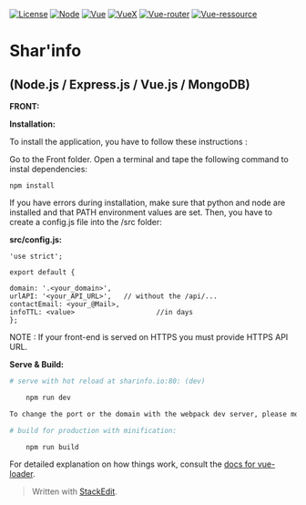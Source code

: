[![License](https://img.shields.io/badge/License-GPL3.0-blue.svg)](https://github.com/Arctic76/Sharing-System/blob/master/LICENSE) [ ![Node](https://img.shields.io/badge/Node-4.6.0-blue.svg)](https://nodejs.org/en/) [ ![Vue](https://img.shields.io/badge/Vue.js-2.0.1-blue.svg)](https://vuejs.org/) [ ![VueX](https://img.shields.io/badge/VueX-2.0.0-blue.svg)](https://vuex.vuejs.org/en/intro.html) [ ![Vue-router](https://img.shields.io/badge/Vue_router-2.0.1-blue.svg)](https://router.vuejs.org/en/) [ ![Vue-ressource](https://img.shields.io/badge/Vue_resource-1.0.3-blue.svg)](https://github.com/pagekit/vue-resource)


**Shar'info**
=============

(Node.js / Express.js / Vue.js / MongoDB)
-----------------------------------------

**FRONT:**


**Installation:**

To install the application, you have to follow these instructions :

 Go to the Front folder.
 Open a terminal and tape the following command to instal dependencies:

    npm install

If you have errors during installation, make sure that python and node are installed and that PATH environment values are set.
Then, you have to create a config.js file into the /src folder:

**src/config.js:**

    'use strict';
    
    export default {

	domain: '.<your_domain>',
	urlAPI: '<your_API_URL>', 	// without the /api/...
	contactEmail: <your_@Mail>,
	infoTTL: <value> 					//in days 
	};

NOTE : If your front-end is served on HTTPS you must provide HTTPS API URL.

**Serve & Build:**
``` bash
# serve with hot reload at sharinfo.io:80: (dev)

    npm run dev

To change the port or the domain with the webpack dev server, please modify the webpack.config.js 

# build for production with minification:

	npm run build
```
For detailed explanation on how things work, consult the [docs for vue-loader](http://vuejs.github.io/vue-loader).


> Written with [StackEdit](https://stackedit.io/).